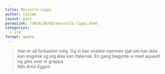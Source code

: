 ```yaml
---
title: Marcello Lippi
author: teisam
layout: post
permalink: /2014/10/03/marcello-lippi.html
categories:
  - ord
format: quote
---
```

> Han er så forbasket rolig. Og vi kan snakke sammen sjøl om han ikke kan engelsk og jeg ikke kan italiensk. En gang begynte vi med aquavit og gikk over til grappa  
> <cite>Nils Arne Eggen</cite>